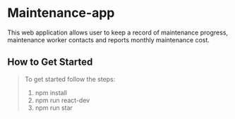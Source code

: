 # Maintenance-app 
This web application allows user to keep a record of maintenance progress, maintenance worker contacts and reports monthly maintenance cost.

 
## How to Get Started ##
  > To get started follow the steps:
  > 1. npm install 
  > 2. npm run react-dev
  > 3. npm run star